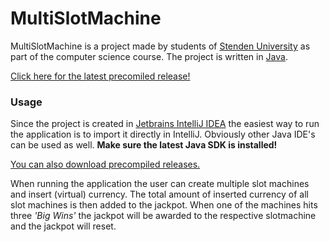 # MultiSlotMachine
MultiSlotMachine is a project made by students of [Stenden University](https://stenden.com/) as part of the computer science course. 
The project is written in [Java](https://www.java.com).

[Click here for the latest precomiled release!](https://github.com/Razenko/MultiSlotMachine/releases)

### Usage
Since the project is created in [Jetbrains IntelliJ IDEA](https://www.jetbrains.com/idea/) the easiest way to run the application is to import it directly in IntelliJ. Obviously other Java IDE's can be used as well. **Make sure the latest Java SDK is installed!** 

[You can also download precompiled releases.](https://github.com/Razenko/MultiSlotMachine/releases)

When running the application the user can create multiple slot machines and insert (virtual) currency. The total amount of inserted currency of all slot machines is then added to the jackpot. When one of the machines hits three *'Big Wins'* the jackpot will be awarded to the respective slotmachine and the jackpot will reset.
